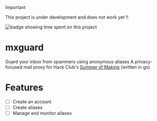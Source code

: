 > [!IMPORTANT]
>  This project is under development and does not work yet !!

![badge showing time spent on this project](https://hackatime-badge.hackclub.com/U08PB6UEYLD/mxguard)

# mxguard
Guard your inbox from spammers using anonymous aliases
A privacy-focused mail proxy for Hack Club's [Summer of Making](https://summer.hack.club/b2l)  (written in go)

# Features
- [ ] Create an account
- [ ] Create aliases
- [ ] Manage and monitor aliases
